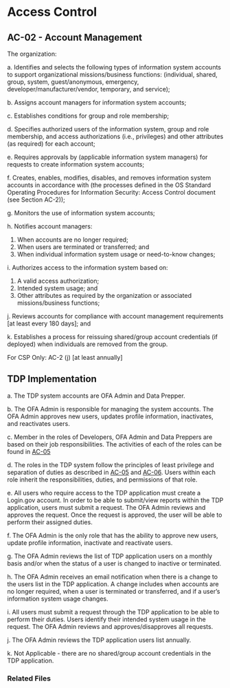 # Access Control
## AC-02 - Account Management
The organization:

a. Identifies and selects the following types of information system accounts to support organizational missions/business functions: (individual, shared, group, system, guest/anonymous, emergency, developer/manufacturer/vendor, temporary, and service);

b. Assigns account managers for information system accounts;

c. Establishes conditions for group and role membership;

d. Specifies authorized users of the information system, group and role membership, and access authorizations (i.e., privileges) and other attributes (as required) for each account;

e. Requires approvals by (applicable information system managers) for requests to create information system accounts;

f. Creates, enables, modifies, disables, and removes information system accounts in accordance with (the processes defined in the OS Standard Operating Procedures for Information Security: Access Control document (see Section AC-2));

g. Monitors the use of information system accounts;

h. Notifies account managers:

   1. When accounts are no longer required;
   2. When users are terminated or transferred; and
   3. When individual information system usage or need-to-know changes;

i. Authorizes access to the information system based on:

   1. A valid access authorization;
   2. Intended system usage; and
   3. Other attributes as required by the organization or associated missions/business functions;

j. Reviews accounts for compliance with account management requirements [at least every 180 days]; and

k. Establishes a process for reissuing shared/group account credentials (if deployed) when individuals are removed from the group.

For CSP Only: AC-2 (j) [at least annually]

## TDP Implementation
a. The TDP system accounts are OFA Admin and Data Prepper.  

b. The OFA Admin is responsible for managing the system accounts.  The OFA Admin approves new users, updates profile information, inactivates, and reactivates users.

c. Member in the roles of Developers, OFA Admin and Data Preppers are based on their job responsibilities.  The activities of each of the roles can be found in [AC-05](https://github.com/raft-tech/TANF-app/blob/documentation/access-controls-ac_5/docs/controls/access_control/ac-05.md)

d. The roles in the TDP system follow the principles of least privilege and separation of duties as described in [AC-05](https://github.com/raft-tech/TANF-app/blob/documentation/access-controls-ac_5/docs/controls/access_control/ac-05.md) and [AC-06](https://github.com/raft-tech/TANF-app/blob/documentation/access-controls-ac-06/docs/controls/access_control/ac-06.md).  Users within each role inherit the responsibilities, duties, and permissions of that role.  

e. All users who require access to the TDP application must create a Login.gov account.  In order to be able to submit/view reports within the TDP application, users must submit a request.  The OFA Admin reviews and approves the request.  Once the request is approved, the user will be able to perform their assigned duties.

f. The OFA Admin is the only role that has the ability to approve new users, update profile information, inactivate and reactivate users.

g. The OFA Admin reviews the list of TDP application users on a monthly basis and/or when the status of a user is changed to inactive or terminated.  

h. The OFA Admin receives an email notification when there is a change to the users list in the TDP application.  A change includes when accounts are no longer required, when a user is terminated or transferred, and if a user’s information system usage changes.

i. All users must submit a request through the TDP application to be able to perform their duties.  Users identify their intended system usage in the request.  The OFA Admin reviews and approves/disapproves all requests. 

j. The OFA Admin reviews the TDP application users list annually.

k. Not Applicable - there are no shared/group account credentials in the TDP application.

### Related Files
